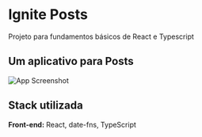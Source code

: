 
# Ignite Posts

Projeto para fundamentos básicos de React e Typescript

## Um aplicativo para Posts

![App Screenshot](https://i.imgur.com/bPMPYRi.png)


## Stack utilizada

**Front-end:** React, date-fns, TypeScript
